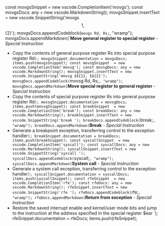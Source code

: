 const movgsSnippet  = new vscode.CompletionItem('movgs');
		const movgsDocs: any = new vscode.MarkdownString();
		movgsSnippet.insertText = new vscode.SnippetString('movgs $${1}, $${2}');
		movgsDocs.appendCodeblock(`movgs Rd, Rs;`, "wramp");
		movgsDocs.appendMarkdown(`**Move general register to special register** - _Special Instruction_
* Copy the contents of general purpose register Rs into special purpose register Rd`);
		movgsSnippet.documentation = movgsDocs;
		items.push(movgsSnippet);
const movsgSnippet  = new vscode.CompletionItem('movsg');
		const movsgDocs: any = new vscode.MarkdownString();
		movsgSnippet.insertText = new vscode.SnippetString('movsg $${1}, $${2}');
		movsgDocs.appendCodeblock(`movsg Rd, Rs;`, "wramp");
		movsgDocs.appendMarkdown(`**Move special register to general register** - _Special Instruction_
* Copy the contents of special purpose register Rs into general purpose register Rd`);
		movsgSnippet.documentation = movsgDocs;
		items.push(movsgSnippet);
const breakSnippet  = new vscode.CompletionItem('break');
		const breakDocs: any = new vscode.MarkdownString();
		breakSnippet.insertText = new vscode.SnippetString('break ');
		breakDocs.appendCodeblock(`break;`, "wramp");
		breakDocs.appendMarkdown(`**Break** - _Special Instruction_
* Generate a breakpoint exception, transferring control to the exception handler`);
		breakSnippet.documentation = breakDocs;
		items.push(breakSnippet);
const syscallSnippet  = new vscode.CompletionItem('syscall');
		const syscallDocs: any = new vscode.MarkdownString();
		syscallSnippet.insertText = new vscode.SnippetString('syscall ');
		syscallDocs.appendCodeblock(`syscall;`, "wramp");
		syscallDocs.appendMarkdown(`**System call** - _Special Instruction_
* Generate a system call exception, transferring control to the exception handler`);
		syscallSnippet.documentation = syscallDocs;
		items.push(syscallSnippet);
const rfeSnippet  = new vscode.CompletionItem('rfe');
		const rfeDocs: any = new vscode.MarkdownString();
		rfeSnippet.insertText = new vscode.SnippetString('rfe ');
		rfeDocs.appendCodeblock(`rfe;`, "wramp");
		rfeDocs.appendMarkdown(`**Return from exception** - _Special Instruction_
* Restore the saved interrupt enable and kernel/user mode bits and jump to the instruction at the address specified in the special register $ear `);
		rfeSnippet.documentation = rfeDocs;
		items.push(rfeSnippet);
